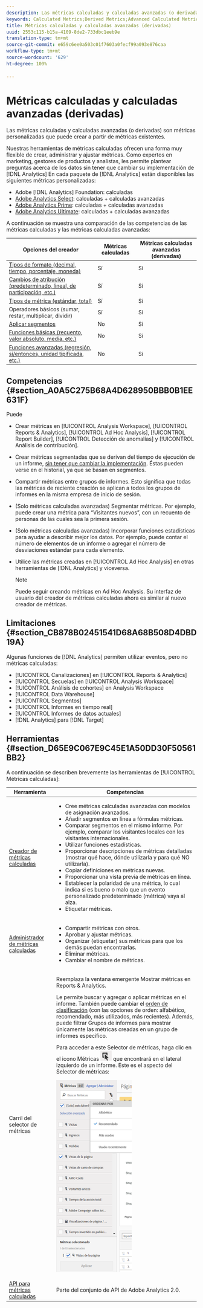 ```yaml
---
description: Las métricas calculadas y calculadas avanzadas (o derivadas) son métricas personalizadas que puede crear a partir de métricas existentes.
keywords: Calculated Metrics;Derived Metrics;Advanced Calculated Metrics
title: Métricas calculadas y calculadas avanzadas (derivadas)
uuid: 2553c115-b15a-4109-8de2-733dbc1eeb9e
translation-type: tm+mt
source-git-commit: e659c6ee0a503c01f7603a0fecf99a093e876caa
workflow-type: tm+mt
source-wordcount: '629'
ht-degree: 100%

---
```



# Métricas calculadas y calculadas avanzadas (derivadas)

Las métricas calculadas y calculadas avanzadas (o derivadas) son métricas personalizadas que puede crear a partir de métricas existentes.

Nuestras herramientas de métricas calculadas ofrecen una forma muy flexible de crear, administrar y ajustar métricas. Como expertos en marketing, gestores de productos y analistas, les permite plantear preguntas acerca de los datos sin tener que cambiar su implementación de [!DNL Analytics] En cada paquete de [!DNL Analytics] están disponibles las siguientes métricas personalizadas:

* Adobe [!DNL Analytics] Foundation: calculadas
* [Adobe Analytics Select](https://www.adobe.com/es/data-analytics-cloud/analytics/select.html): calculadas + calculadas avanzadas
* [Adobe Analytics Prime](https://www.adobe.com/es/data-analytics-cloud/analytics/prime.html): calculadas + calculadas avanzadas
* [Adobe Analytics Ultimate](https://www.adobe.com/es/data-analytics-cloud/analytics/ultimate.html): calculadas + calculadas avanzadas

A continuación se muestra una comparación de las competencias de las métricas calculadas y las métricas calculadas avanzadas:

| Opciones del creador | Métricas calculadas | Métricas calculadas avanzadas (derivadas) |
|---|---|---|
| [Tipos de formato (decimal, tiempo, porcentaje, moneda)](/help/components/c-calcmetrics/c-workflow/cm-workflow/c-build-metrics/cm-build-metrics.md) | Sí | Sí |
| [Cambios de atribución (predeterminado, lineal, de participación, etc.)](/help/components/c-calcmetrics/c-workflow/cm-workflow/c-build-metrics/m-metric-type-alloc.md) | Sí | Sí |
| [Tipos de métrica (estándar, total)](/help/components/c-calcmetrics/c-workflow/cm-workflow/c-build-metrics/m-metric-type-alloc.md) | Sí | Sí |
| Operadores básicos (sumar, restar, multiplicar, dividir) | Sí | Sí |
| [Aplicar segmentos](/help/components/c-calcmetrics/c-workflow/cm-workflow/c-build-metrics/metrics-with-segments.md) | No | Sí |
| [Funciones básicas (recuento, valor absoluto, media, etc.)](/help/components/c-calcmetrics/cm-reference/cm-functions.md) | No | Sí |
| [Funciones avanzadas (regresión, si/entonces, unidad tipificada, etc.)](/help/components/c-calcmetrics/cm-reference/cm-adv-functions.md) | No | Sí |

## Competencias {#section_A0A5C275B68A4D628950BBB0B1EE631F}

Puede

* Crear métricas en [!UICONTROL Analysis Workspace], [!UICONTROL Reports &amp; Analytics], [!UICONTROL Ad Hoc Analysis], [!UICONTROL Report Builder], [!UICONTROL Detección de anomalías] y [!UICONTROL Análisis de contribución].
* Crear métricas segmentadas que se derivan del tiempo de ejecución de un informe, [sin tener que cambiar la implementación](https://youtu.be/CuQTm9RaUpY). Éstas pueden verse en el historial, ya que se basan en segmentos.
* Compartir métricas entre grupos de informes. Esto significa que todas las métricas de reciente creación se aplican a todos los grupos de informes en la misma empresa de inicio de sesión.
* (Solo métricas calculadas avanzadas) Segmentar métricas. Por ejemplo, puede crear una métrica para “Visitantes nuevos”, con un recuento de personas de las cuales sea la primera sesión.
* (Solo métricas calculadas avanzadas) Incorporar funciones estadísticas para ayudar a describir mejor los datos. Por ejemplo, puede contar el número de elementos de un informe o agregar el número de desviaciones estándar para cada elemento.
* Utilice las métricas creadas en [!UICONTROL Ad Hoc Analysis] en otras herramientas de [!DNL Analytics] y viceversa.

   >[!NOTE]
   >
   >Puede seguir creando métricas en Ad Hoc Analysis. Su interfaz de usuario del creador de métricas calculadas ahora es similar al nuevo creador de métricas.

## Limitaciones {#section_CB878B02451541D68A68B508D4DBD19A}

Algunas funciones de [!DNL Analytics] permiten utilizar eventos, pero no métricas calculadas:

* [!UICONTROL Canalizaciones] en [!UICONTROL Reports &amp; Analytics]
* [!UICONTROL Secuelas] en [!UICONTROL Analysis Workspace]
* [!UICONTROL Análisis de cohortes] en Analysis Workspace
* [!UICONTROL Data Warehouse]
* [!UICONTROL Segmentos]
* [!UICONTROL Informes en tiempo real]
* [!UICONTROL Informes de datos actuales]
* [!DNL Analytics] para [!DNL Target]

## Herramientas {#section_D65E9C067E9C45E1A50DD30F50561BB2}

A continuación se describen brevemente las herramientas de [!UICONTROL Métricas calculadas]:

<table id="table_520AFE97DB514958ABE23FD3C9CE0ABD"> 
 <thead> 
  <tr> 
   <th colname="col1" class="entry"> Herramienta </th> 
   <th colname="col2" class="entry"> Competencias </th> 
  </tr>
 </thead>
 <tbody> 
  <tr> 
   <td colname="col1"><a href="/help/components/c-calcmetrics/c-workflow/cm-workflow/c-build-metrics/cm-build-metrics.md"  > Creador de métricas calculadas</a> </td> 
   <td colname="col2"> 
    <ul id="ul_E6F02AB9DF204C2F9A0AC92A31594B3E"> 
     <li id="li_A4A6E716374243A190C539A3F4A41C0C">Cree métricas calculadas avanzadas con modelos de asignación avanzados. </li> 
     <li id="li_C8C97BA4E227463E98077ABA5818FFC6">Añadir segmentos en línea a fórmulas métricas. </li> 
     <li id="li_8503D9E06A3C46569B5CDB4B90F72446">Comparar segmentos en el mismo informe. Por ejemplo, comparar los visitantes locales con los visitantes internacionales. </li> 
     <li id="li_4B528FDE1F96400DBA0D3276408FF919">Utilizar funciones estadísticas. </li> 
     <li id="li_C1162B1EA6784B8189A8A87E2B0DA79A">Proporcionar descripciones de métricas detalladas (mostrar qué hace, dónde utilizarla y para qué NO utilizarla). </li> 
     <li id="li_DEA13F5E8BF94AF1B311C467FE6E2A74">Copiar definiciones en métricas nuevas. </li> 
     <li id="li_8C21F55015D44910904202D2BF74221C">Proporcionar una vista previa de métricas en línea. </li> 
     <li id="li_3704F66C321C477F9D4F52E068C231BD">Establecer la polaridad de una métrica, lo cual indica si es bueno o malo que un evento personalizado predeterminado (métrica) vaya al alza. </li> 
     <li id="li_9D45319FA965476FB1C90DE8AA72BBD7">Etiquetar métricas. </li> 
    </ul> </td> 
  </tr> 
  <tr> 
   <td colname="col1"><a href="/help/components/c-calcmetrics/c-workflow/cm-workflow/cm-manager.md"  > Administrador de métricas calculadas</a> </td> 
   <td colname="col2"> 
    <ul id="ul_E4D20D5DD3904CC6A85785B5BD4C1B1E"> 
     <li id="li_E0B216BA1478406EB6212263DF71D85B">Compartir métricas con otros. </li> 
     <li id="li_96EB16FAF3454211AAEF78EA5B08927F">Aprobar y ajustar métricas. </li> 
     <li id="li_3ADBD2428EAC4B0AA61222D87C3AF2B7">Organizar (etiquetar) sus métricas para que los demás puedan encontrarlas. </li> 
     <li id="li_726F3C3390744E49BA63606FE196880E">Eliminar métricas. </li> 
     <li id="li_F306BA4FA8AF4A6E987BA62634659A2F">Cambiar el nombre de métricas. </li> 
    </ul> </td> 
  </tr> 
  <tr> 
   <td colname="col1"> Carril del selector de métricas </td> 
   <td colname="col2"> <p>Reemplaza la ventana emergente <span class="uicontrol">Mostrar métricas</span> en <span class="uicontrol">Reports &amp; Analytics</span>. </p> <p>Le permite buscar y agregar o aplicar métricas en el informe. También puede cambiar el <a href="/help/components/c-calcmetrics/c-workflow/cm-workflow/cm-finding.md"  >orden de clasificación</a> (con las opciones de orden: alfabético, recomendado, más utilizados, más recientes). Además, puede filtrar Grupos de informes para mostrar únicamente las métricas creadas en un grupo de informes específico. </p> <p>Para acceder a este Selector de métricas, haga clic en el icono Métricas <img placement="inline"  src="assets/metrics_icon.png" width="30px" id="image_2C6F20B4E634486B95BACD4CA47EF991" /> que encontrará en el lateral izquierdo de un informe. Este es el aspecto del Selector de métricas: </p> <p><img src="assets/metrics_rail.png" width="200px" id="image_379523E9AFEC4CF08D20C42C740AA358" /> </p> </td> 
  </tr> 
  <tr> 
   <td colname="col1"><a href="https://www.adobe.io/apis/experiencecloud/analytics/docs.html#!AdobeDocs/analytics-2.0-apis/master/README.md"  > API para métricas calculadas</a> </td> 
   <td colname="col2"> <p>Parte del conjunto de API de Adobe Analytics 2.0. </p> </td> 
  </tr> 
 </tbody> 
</table>

